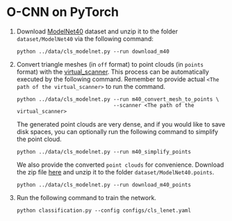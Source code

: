
# O-CNN on PyTorch

1. Download [ModelNet40](http://modelnet.cs.princeton.edu/ModelNet40.zip) dataset
   and unzip it to the folder `dataset/ModelNet40` via the following command:
    ```
    python ../data/cls_modelnet.py --run download_m40
    ```

2. Convert triangle meshes (in `off` format) to point clouds (in `points` format)
   with the [virtual_scanner](https://github.com/wang-ps/O-CNN/tree/master/virtual_scanner).
   This process can be automatically executed by the following command.
   Remember to provide actual `<The path of the virtual_scanner>` to run the command.
    ```shell
    python ../data/cls_modelnet.py --run m40_convert_mesh_to_points \
                                   --scanner <The path of the virtual_scanner>
    ```
   The generated point clouds are very dense, and if you would like to save disk
   spaces, you can optionally run the following command to simplify the point cloud.
    ```shell
    python ../data/cls_modelnet.py --run m40_simplify_points 
    ```
   We also provide the converted `point clouds` for convenience. Download the zip file
   [here](https://www.dropbox.com/s/m233s9eza3acj2a/ModelNet40.points.zip?dl=0) and
   unzip it to the folder `dataset/ModelNet40.points`.
   ```shell
   python ../data/cls_modelnet.py --run download_m40_points
   ```

3. Run the following command to train the network.
   ```
   python classification.py --config configs/cls_lenet.yaml
   ```
   
